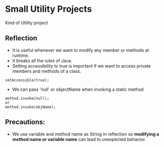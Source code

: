 # Small Utility Projects

Kind of Utlilty project

## Reflection

- It is useful whenever we want to modify any member or methods at runtime.
- It breaks all the rules of Java.
- Setting accessibility to true is important if we want to access private members and methods of a
  class.

````
setAccessible(true);
````

- We can pass 'null' or objectName when invoking a static method

````
method.invoke(null);
or
method.invoke(objName);
````

## Precautions:

- We use variable and method name as String in reflection so **modifying a method name or variable
  name** can lead to unexpected behavior.
